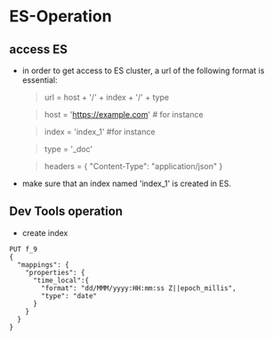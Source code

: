 # ES-Operation

## access ES
* in order to get access to ES cluster, a url of the following format is essential:

  >url = host + '/' + index + '/' + type
  
  >host = 'https://example.com' # for instance
  
  >index = 'index_1' #for instance
  
  >type = '_doc'
    
  >headers = { "Content-Type": "application/json" }

* make sure that an index named 'index_1' is created in ES.

## Dev Tools operation
* create index
```
PUT f_9
{
  "mappings": {
    "properties": {
      "time_local":{
        "format": "dd/MMM/yyyy:HH:mm:ss Z||epoch_millis",
        "type": "date"
      }
    }
  }
}
```